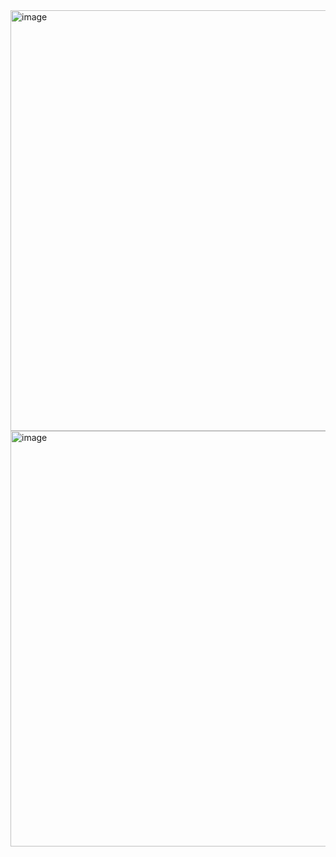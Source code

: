 <img width="1882" height="673" alt="image" src="https://github.com/user-attachments/assets/3f6ff94a-2e9d-46c0-a641-8f100e8a391e" />

<img width="1883" height="665" alt="image" src="https://github.com/user-attachments/assets/2ba2c7ad-9567-4cc7-bb91-bc35d81002d3" />
